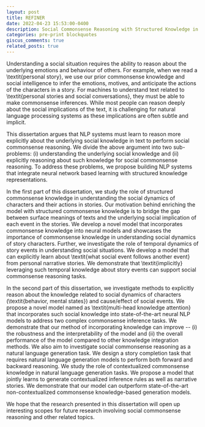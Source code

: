 ```yaml
---
layout: post
title: REFINER 
date: 2022-04-23 15:53:00-0400
description: Social Commonsense Reasoning with Structured Knowledge in Text
categories: pre-print blockquotes
giscus_comments: true
related_posts: true
---
```




Understanding a social situation requires the ability to reason about the underlying emotions and behaviour of others. For example, when we read a \textit{personal story}, we use our prior commonsense knowledge and social intelligence to infer the emotions, motives, and anticipate the actions of the characters in a story. For machines to understand text related to \textit{personal stories and social conversations}, they must be able to make commonsense inferences. While most people can reason deeply about the social implications of the text, it is challenging for natural language processing systems as these implications are often subtle and implicit. 

This dissertation argues that NLP systems must learn to reason more explicitly about the underlying social knowledge in text to perform social commonsense reasoning. We divide the above argument into two sub-problems: (i) understanding the underlying social knowledge and (ii) explicitly reasoning about such knowledge for social commonsense reasoning. To address these problems, we propose building NLP systems that integrate neural network based learning with structured knowledge representations. 

In the first part of this dissertation, we study the role of structured commonsense knowledge in understanding the social dynamics of characters and their actions in stories. Our motivation behind enriching the model with structured commonsense knowledge is to bridge the gap between surface meanings of texts and the underlying social implication of each event in the stories. We develop a novel model that incorporates commonsense knowledge into neural models and showcases the importance of commonsense knowledge in understanding social dynamics of story characters. Further, we investigate the role of temporal dynamics of story events in understanding social situations. We develop a model that can explicitly learn about \textit{what social event follows another event} from personal narrative stories. We demonstrate that \textit{implicitly} leveraging such temporal knowledge about story events can support social commonsense reasoning tasks. 

In the second part of this dissertation, we investigate methods to explicitly reason about the knowledge related to social dynamics of characters (\textit{behavior, mental states}) and cause/effect of social events. We propose a novel model named as \textit{multi-head knowledge attention} that incorporates such social knowledge into state-of-the-art neural NLP models to address two complex commonsense inference tasks. We demonstrate that our method of incorporating knowledge can improve -- (i) the robustness and the interpretability of the model and (ii) the overall performance of the model compared to other knowledge integration methods. We also aim to investigate social commonsense reasoning as a natural language generation task. We design a story completion task that requires natural language generation models to perform both forward and backward reasoning. We study the role of contextualized commonsense knowledge in natural language generation tasks. We propose a model that jointly learns to generate contextualized inference rules as well as narrative stories. We demonstrate that our model can outperform state-of-the-art non-contextualized commonsense knowledge-based generation models. 

We hope that the research presented in this dissertation will open up interesting scopes for future research involving social commonsense reasoning and other related topics.